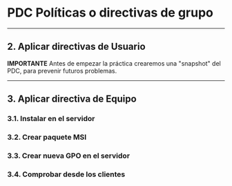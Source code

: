 
# PDC Políticas o directivas de grupo

---

## 2. Aplicar directivas de Usuario

**IMPORTANTE** Antes de empezar la práctica crearemos una "snapshot" del PDC, para prevenir futuros problemas.


---

## 3. Aplicar directiva de Equipo

### 3.1. Instalar en el servidor



### 3.2. Crear paquete MSI



### 3.3. Crear nueva GPO en el servidor



### 3.4. Comprobar desde los clientes
